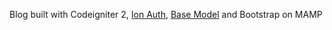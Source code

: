 Blog built with Codeigniter 2, [Ion Auth](http://benedmunds.com/ion_auth), [Base Model](https://github.com/jamierumbelow/codeigniter-base-model) and Bootstrap on MAMP